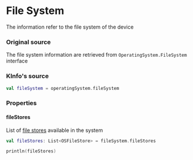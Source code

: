 # File System

The information refer to the file system of the device

### Original source

The file system information are retrieved from `OperatingSystem.FileSystem` interface

### KInfo's source

```kotlin
val fileSystem = operatingSystem.fileSystem
```

### Properties

#### fileStores

List of [file stores](file_store.md) available in the system

```kotlin
val fileStores: List<OSFileStore> = fileSystem.fileStores

println(fileStores)
```
